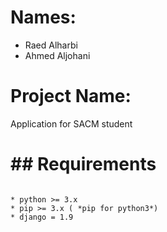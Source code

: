 
<h1> Names: </h1>
<ul>
  <li> Raed Alharbi </li>
  <li> Ahmed Aljohani </li>
</ul>

<h1>Project Name:</h1>
<p> Application for SACM student <p>

<h1> ## Requirements </h1>
<code> 
* python >= 3.x
* pip >= 3.x ( *pip for python3*)
* django = 1.9 </code>
